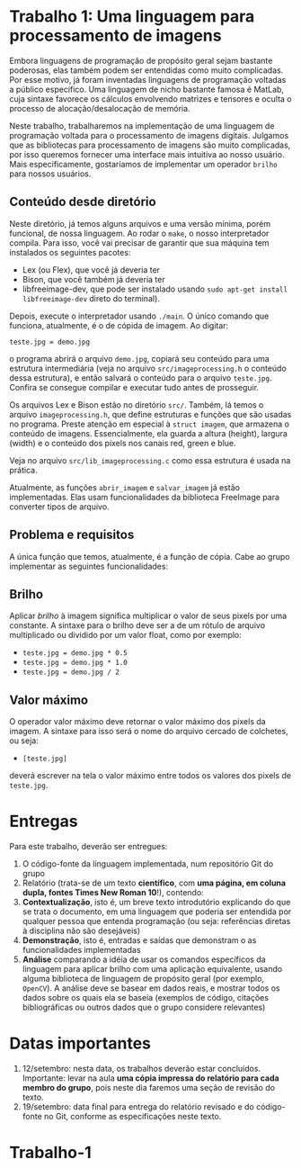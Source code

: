 # Trabalho 1: Uma linguagem para processamento de imagens

Embora linguagens de programação de propósito geral sejam bastante poderosas,
elas também podem ser entendidas como muito complicadas. Por esse motivo, já
foram inventadas linguagens de programação voltadas a público específico. Uma
linguagem de nicho bastante famosa é MatLab, cuja sintaxe favorece os cálculos
envolvendo matrizes e tensores e oculta o processo de alocação/desalocação de
memória.

Neste trabalho, trabalharemos na implementação de uma linguagem de programação
voltada para o processamento de imagens digitais. Julgamos que as bibliotecas
para processamento de imagens são muito complicadas, por isso queremos fornecer
uma interface mais intuitiva ao nosso usuário. Mais especificamente, gostaríamos
de implementar um operador `brilho` para nossos usuários.

## Conteúdo desde diretório
Neste diretório, já temos alguns arquivos e uma versão mínima, porém funcional,
de nossa linguagem. Ao rodar o `make`, o nosso interpretador compila. Para isso,
você vai precisar de garantir que sua máquina tem instalados os seguintes
pacotes:
* Lex (ou Flex), que você já deveria ter
* Bison, que você também já deveria ter
* libfreeimage-dev, que pode ser instalado usando `sudo apt-get install
  libfreeimage-dev` direto do terminal).

Depois, execute o interpretador usando `./main`. O único comando que funciona,
atualmente, é o de cópida de imagem. Ao digitar:

`teste.jpg = demo.jpg`

o programa abrirá o arquivo `demo.jpg`, copiará seu conteúdo para uma estrutura
intermediária (veja no arquivo `src/imageprocessing.h` o conteúdo dessa estrutura), e então
salvará o conteúdo para o arquivo `teste.jpg`. Confira se consegue compilar e
executar tudo antes de prosseguir.

Os arquivos Lex e Bison estão no diretório `src/`. Também, lá temos o arquivo
`imageprocessing.h`, que define estruturas e funções que são usadas no programa.
Preste atenção em especial à `struct imagem`, que armazena o conteúdo de
imagens. Essencialmente, ela guarda a altura (height), largura (width) e o
conteúdo dos pixels nos canais red, green e blue.

Veja no arquivo `src/lib_imageprocessing.c` como essa estrutura é usada na
prática.

Atualmente, as funções `abrir_imagem` e `salvar_imagem` já estão
implementadas. Elas usam funcionalidades da biblioteca FreeImage para converter
tipos de arquivo.

## Problema e requisitos
A única função que temos, atualmente, é a função de cópia. Cabe ao grupo
implementar as seguintes funcionalidades:

## Brilho
Aplicar *brilho* à imagem significa multiplicar o valor de seus pixels por uma
constante. A sintaxe para o brilho deve ser a de um rótulo de arquivo
multiplicado ou dividido por um valor float, como por exemplo:

* `teste.jpg = demo.jpg * 0.5`
* `teste.jpg = demo.jpg * 1.0`
* `teste.jpg = demo.jpg / 2`

## Valor máximo
O operador valor máximo deve retornar o valor máximo dos pixels da imagem. A
sintaxe para isso será o nome do arquivo cercado de colchetes, ou seja:

* `[teste.jpg]`

deverá escrever na tela o valor máximo entre todos os valores dos pixels de
`teste.jpg`.



# Entregas
Para este trabalho, deverão ser entregues:

1. O código-fonte da linguagem implementada, num repositório Git do grupo
1. Relatório (trata-se de um texto **científico**, com **uma página, em coluna dupla, fontes Times New Roman 10**!),
contendo:
  1. **Contextualização**, isto é, um breve texto introdutório explicando do que se
     trata o documento, em uma linguagem que poderia ser entendida por qualquer
     pessoa que entenda programação (ou seja: referências diretas à disciplina
     não são desejáveis)
  1. **Demonstração**, isto é, entradas e saídas que demonstram o as
     funcionalidades implementadas
  1. **Análise** comparando a idéia de usar os comandos específicos da linguagem
     para aplicar brilho com uma aplicação equivalente, usando alguma biblioteca
     de linguagem de propósito geral (por exemplo, `OpenCV`). A análise deve
     se basear em dados reais, e mostrar todos os dados sobre os quais ela se
     baseia (exemplos de código, citações bibliográficas ou outros dados que o
     grupo considere relevantes)


# Datas importantes

1. 12/setembro: nesta data, os trabalhos deverão estar concluídos. Importante:
   levar na aula **uma cópia impressa do relatório para cada membro do grupo**,
   pois neste dia faremos uma seção de revisão do texto.
1. 19/setembro: data final para entrega do relatório revisado e do código-fonte
   no Git, conforme as especificações neste texto.



# Trabalho-1
